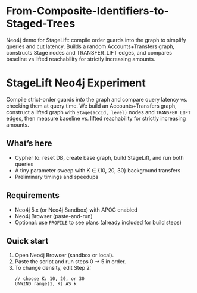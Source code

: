 # From-Composite-Identifiers-to-Staged-Trees
Neo4j demo for StageLift: compile order guards into the graph to simplify queries and cut latency. Builds a random Accounts+Transfers graph, constructs Stage nodes and TRANSFER_LIFT edges, and compares baseline vs lifted reachability for strictly increasing amounts.

# StageLift Neo4j Experiment

Compile strict-order guards *into* the graph and compare query latency vs. checking them at query time. We build an Accounts+Transfers graph, construct a lifted graph with `Stage(accId, level)` nodes and `TRANSFER_LIFT` edges, then measure baseline vs. lifted reachability for strictly increasing amounts.

## What’s here
- Cypher to: reset DB, create base graph, build StageLift, and run both queries
- A tiny parameter sweep with K ∈ {10, 20, 30} background transfers
- Preliminary timings and speedups

## Requirements
- Neo4j 5.x (or Neo4j Sandbox) with APOC enabled
- Neo4j Browser (paste-and-run)
- Optional: use `PROFILE` to see plans (already included for build steps)

## Quick start
1. Open Neo4j Browser (sandbox or local).
2. Paste the script and run steps 0 → 5 in order.
3. To change density, edit Step 2:
   ```cypher
   // choose K: 10, 20, or 30
   UNWIND range(1, K) AS k
